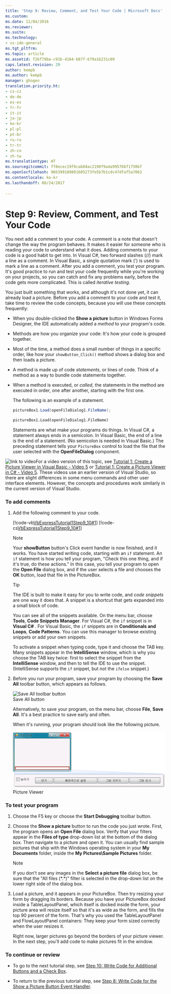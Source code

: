 ```yaml
---
title: 'Step 9: Review, Comment, and Test Your Code | Microsoft Docs'
ms.custom: 
ms.date: 11/04/2016
ms.reviewer: 
ms.suite: 
ms.technology:
- vs-ide-general
ms.tgt_pltfrm: 
ms.topic: article
ms.assetid: f26f79ba-c91b-4164-b87f-679a1b231c09
caps.latest.revision: 29
author: kempb
ms.author: kempb
manager: ghogen
translation.priority.ht:
- cs-cz
- de-de
- es-es
- fr-fr
- it-it
- ja-jp
- ko-kr
- pl-pl
- pt-br
- ru-ru
- tr-tr
- zh-cn
- zh-tw
ms.translationtype: HT
ms.sourcegitcommit: ff8ecec19f8cab04ac2190f9a4a995766f1750bf
ms.openlocfilehash: 966399189801605273fe5b7b1cdc47dfaf5a7062
ms.contentlocale: ko-kr
ms.lasthandoff: 08/24/2017

---
```

# <a name="step-9-review-comment-and-test-your-code"></a>Step 9: Review, Comment, and Test Your Code
You next add a comment to your code. A comment is a note that doesn't change the way the program behaves. It makes it easier for someone who is reading your code to understand what it does. Adding comments to your code is a good habit to get into. In Visual C#, two forward slashes (//) mark a line as a comment. In Visual Basic, a single quotation mark (') is used to mark a line as a comment. After you add a comment, you test your program. It's good practice to run and test your code frequently while you're working on your projects, so you can catch and fix any problems early, before the code gets more complicated. This is called *iterative testing*.  
  
 You just built something that works, and although it's not done yet, it can already load a picture. Before you add a comment to your code and test it, take time to review the code concepts, because you will use these concepts frequently:  
  
-   When you double-clicked the **Show a picture** button in Windows Forms Designer, the IDE automatically added a *method* to your program's code.  
  
-   Methods are how you organize your code: It's how your code is grouped together.  
  
-   Most of the time, a method does a small number of things in a specific order, like how your `showButton_Click()` method shows a dialog box and then loads a picture.  
  
-   A method is made up of code *statements*, or lines of code. Think of a method as a way to bundle code statements together.  
  
-   When a method is executed, or *called*, the statements in the method are executed in order, one after another, starting with the first one.  
  
     The following is an example of a statement.  
  
    ```cs  
    pictureBox1.Load(openFileDialog1.FileName);  
    ```  
  
    ```vb  
    pictureBox1.Load(openFileDialog1.FileName)  
    ```  
  
     Statements are what make your programs do things. In Visual C#, a statement always ends in a semicolon. In Visual Basic, the end of a line is the end of a statement. (No semicolon is needed in Visual Basic.) The preceding statement tells your `PictureBox` control to load the file that the user selected with the **OpenFileDialog** component.  
  
 ![link to video](../data-tools/media/playvideo.gif "PlayVideo")For a video version of this topic, see [Tutorial 1: Create a Picture Viewer in Visual Basic - Video 5](http://go.microsoft.com/fwlink/?LinkId=205216) or [Tutorial 1: Create a Picture Viewer in C# - Video 5](http://go.microsoft.com/fwlink/?LinkId=205206). These videos use an earlier version of Visual Studio, so there are slight differences in some menu commands and other user interface elements. However, the concepts and procedures work similarly in the current version of Visual Studio.  
  
### <a name="to-add-comments"></a>To add comments  
  
1.  Add the following comment to your code.  
  
     [!code-vb[VbExpressTutorial1Step9_10#1](../ide/codesnippet/VisualBasic/step-9-review-comment-and-test-your-code_1.vb)]  [!code-cs[VbExpressTutorial1Step9_10#1](../ide/codesnippet/CSharp/step-9-review-comment-and-test-your-code_1.cs)]  
  
    > [!NOTE]
    >  Your **showButton** button's Click event handler is now finished, and it works. You have started writing code, starting with an `if` statement. An `if` statement is how you tell your program, "Check this one thing, and if it's true, do these actions." In this case, you tell your program to open the **Open File** dialog box, and if the user selects a file and chooses the **OK** button, load that file in the PictureBox.  
  
    > [!TIP]
    >  The IDE is built to make it easy for you to write code, and *code snippets* are one way it does that. A snippet is a shortcut that gets expanded into a small block of code.  
    >   
    >  You can see all of the snippets available. On the menu bar, choose **Tools**, **Code Snippets Manager**. For Visual C#, the `if` snippet is in **Visual C#** . For Visual Basic, the `if` snippets are in **Conditionals and Loops**, **Code Patterns**. You can use this manager to browse existing snippets or add your own snippets.  
    >   
    >  To activate a snippet when typing code, type it and choose the TAB key. Many snippets appear in the **IntelliSense** window, which is why you choose the TAB key twice: first to select the snippet from the **IntelliSense** window, and then to tell the IDE to use the snippet. (IntelliSense supports the `if` snippet, but not the `ifelse` snippet.)  
  
2.  Before you run your program, save your program by choosing the **Save All** toolbar button, which appears as follows.  
  
     ![Save All toolbar button](../ide/media/express_iconsaveall.png "Express_IconSaveAll")  
Save All button  
  
     Alternatively, to save your program, on the menu bar, choose **File**, **Save All**. It's a best practice to save early and often.  
  
     When it's running, your program should look like the following picture.  
  
     ![Picture Viewer](../ide/media/express_pictureviewerdonerun.png "Express_PictureViewerDoneRun")  
Picture Viewer  
  
### <a name="to-test-your-program"></a>To test your program  
  
1.  Choose the F5 key or choose the **Start Debugging** toolbar button.  
  
2.  Choose the **Show a picture** button to run the code you just wrote. First, the program opens an **Open File** dialog box. Verify that your filters appear in the **Files of type** drop-down list at the bottom of the dialog box. Then navigate to a picture and open it. You can usually find sample pictures that ship with the Windows operating system in your **My Documents** folder, inside the **My Pictures\Sample Pictures** folder.  
  
    > [!NOTE]
    >  If you don't see any images in the **Select a picture file** dialog box, be sure that the "All files (*.\*)" filter is selected in the drop-down list on the lower right side of the dialog box.  
  
3.  Load a picture, and it appears in your PictureBox. Then try resizing your form by dragging its borders. Because you have your PictureBox docked inside a TableLayoutPanel, which itself is docked inside the form, your picture area will resize itself so that it's as wide as the form, and fills the top 90 percent of the form. That's why you used the TableLayoutPanel and FlowLayoutPanel containers: They keep your form sized correctly when the user resizes it.  
  
     Right now, larger pictures go beyond the borders of your picture viewer. In the next step, you'll add code to make pictures fit in the window.  
  
### <a name="to-continue-or-review"></a>To continue or review  
  
-   To go to the next tutorial step, see [Step 10: Write Code for Additional Buttons and a Check Box](../ide/step-10-write-code-for-additional-buttons-and-a-check-box.md).  
  
-   To return to the previous tutorial step, see [Step 8: Write Code for the Show a Picture Button Event Handler](../ide/step-8-write-code-for-the-show-a-picture-button-event-handler.md).
